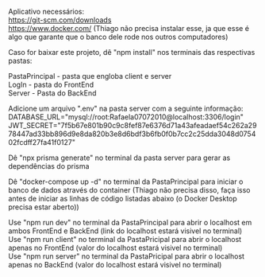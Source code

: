 Aplicativo necessários:<br>
https://git-scm.com/downloads <br>
https://www.docker.com/             (Thiago não precisa instalar esse, ja que esse é algo que garante que o banco dele rode nos outros computadores)<br>

Caso for baixar este projeto, dê "npm install" nos terminais das respectivas pastas:<br>

PastaPrincipal - pasta que engloba client e server<br>
LogIn - pasta do FrontEnd<br>
Server - Pasta do BackEnd<br>

Adicione um arquivo ".env" na pasta server com a seguinte informação:<br>
DATABASE_URL="mysql://root:Rafaela07072010@localhost:3306/login"<br>
JWT_SECRET="7f5b67e801b90c9c8fef87e6376d71a43afeadaef54c262a2978447ad33bb896d9e8da820b3e8d6bdf3b6fb0f0b7cc2c25dda3048d075402fcdff27fa41f0127"<br>

Dê "npx prisma generate" no terminal da pasta server para gerar as dependências do prisma<br>

Dê "docker-compose up -d" no terminal da PastaPrincipal para iniciar o banco de dados através do container (Thiago não precisa disso, faça isso antes de iniciar as linhas de código listadas abaixo (o Docker Desktop precisa estar aberto))<br>

Use "npm run dev" no terminal da PastaPrincipal para abrir o localhost em ambos FrontEnd e BackEnd (link do localhost estará visivel no terminal)<br>
Use "npm run client" no terminal da PastaPricipal para abrir o localhost apenas no FrontEnd (valor do localhost estará visivel no terminal)<br>
Use "npm run server" no terminal da PastaPricipal para abrir o localhost apenas no BackEnd (valor do localhost estará visivel no terminal)<br>
